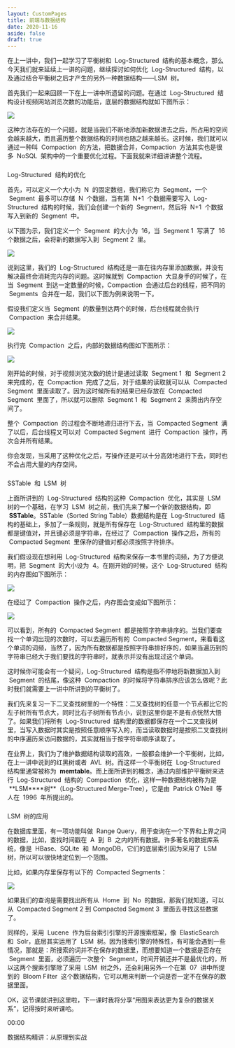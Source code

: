 ```yaml
---
layout: CustomPages
title: 前端与数据结构
date: 2020-11-16
aside: false
draft: true
---
```


在上一讲中，我们一起学习了平衡树和  Log\-Structured  结构的基本概念，那么今天我们就来延续上一讲的问题，继续探讨如何优化  Log\-Structured  结构，以及通过结合平衡树之后才产生的另外一种数据结构——LSM  树。

首先我们一起来回顾一下在上一讲中所遗留的问题。在通过  Log\-Structured  结构设计视频网站浏览次数的功能后，底层的数据结构就如下图所示：

![](https://s0.lgstatic.com/i/image3/M01/62/BC/Cgq2xl4o-DqAQElxAAE4TpDNdTY041.png)

这种方法存在的一个问题，就是当我们不断地添加新数据进去之后，所占用的空间会越来越大，而且遍历整个数据结构的时间也随之越来越长。这时候，我们就可以通过一种叫  Compaction  的方法，把数据合并，Compaction  方法其实也是很多  NoSQL  架构中的一个重要优化过程。下面我就来详细讲讲整个流程。

###

Log\-Structured  结构的优化

首先，可以定义一个大小为  N  的固定数组，我们称它为  Segment，一个  Segment  最多可以存储  N  个数据，当有第  N+1  个数据需要写入  Log\-Structured  结构的时候，我们会创建一个新的  Segment，然后将  N+1  个数据写入到新的  Segment  中。

以下图为示，我们定义一个  Segment  的大小为  16，当  Segment 1  写满了  16  个数据之后，会将新的数据写入到  Segment 2  里。

![](https://s0.lgstatic.com/i/image3/M01/62/BC/CgpOIF4o-DuAfdPWAAIDOYAAm9U804.png)

说到这里，我们的  Log\-Structured  结构还是一直在往内存里添加数据，并没有解决最终会消耗完内存的问题。这时候就到  Compaction  大显身手的时候了，在当  Segment  到达一定数量的时候，Compaction  会通过后台的线程，把不同的  Segments  合并在一起，我们以下图为例来说明一下。

假设我们定义当  Segment  的数量到达两个的时候，后台线程就会执行  Compaction  来合并结果。

![](https://s0.lgstatic.com/i/image3/M01/62/BC/Cgq2xl4o-DuAOfSTAAHIkRBDV0E283.png)

执行完  Compaction  之后，内部的数据结构图如下图所示：

![](https://s0.lgstatic.com/i/image3/M01/62/BC/CgpOIF4o-DuAJLesAAJKZsBH2zU484.png)

刚开始的时候，对于视频浏览次数的统计是通过读取  Segment 1  和  Segment 2  来完成的，在  Compaction  完成了之后，对于结果的读取就可以从  Compacted Segment  里面读取了。因为这时候所有的结果已经存放在  Compacted Segment  里面了，所以就可以删除  Segment 1  和  Segment 2  来腾出内存空间了。

整个  Compaction  的过程会不断地递归进行下去，当  Compacted Segment  满了以后，后台线程又可以对  Compacted Segment  进行  Compaction  操作，再次合并所有结果。

你会发现，当采用了这种优化之后，写操作还是可以十分高效地进行下去，同时也不会占用大量的内存空间。

###

SSTable  和  LSM  树

上面所讲到的  Log\-Structured  结构的这种  Compaction  优化，其实是  LSM  树的一个基础，在学习  LSM  树之前，我们先来了解一个新的数据结构，即  **SSTable**。SSTable（Sorted String Table）数据结构是在  Log\-Structured  结构的基础上，多加了一条规则，就是所有保存在  Log\-Structured  结构里的数据都是键值对，并且键必须是字符串，在经过了  Compaction  操作之后，所有的  Compacted Segment  里保存的键值对都必须按照字符排序。

我们假设现在想利用  Log\-Structured  结构来保存一本书里的词频，为了方便说明，把  Segment  的大小设为  4。在刚开始的时候，这个  Log\-Structured  结构的内存图如下图所示：

![](https://s0.lgstatic.com/i/image3/M01/62/BC/Cgq2xl4o-DyAHTqbAAD5MzXtGgg203.png)

在经过了  Compaction  操作之后，内存图会变成如下图所示：

![](https://s0.lgstatic.com/i/image3/M01/62/BC/CgpOIF4o-DyAGUkIAAII08Em_5k103.png)

可以看到，所有的  Compacted Segment  都是按照字符串排序的。当我们要查找一个单词出现的次数时，可以去遍历所有的  Compacted Segment，来看看这个单词的词频，当然了，因为所有数据都是按照字符串排好序的，如果当遍历到的字符串已经大于我们要找的字符串时，就表示并没有出现过这个单词。

这时候你可能会有一个疑问，Log\-Structured  结构是指不停地将新数据加入到  Segment  的结尾，像这种  Compaction  的时候将字符串排序应该怎么做呢？此时我们就需要上一讲中所讲到的平衡树了。

我们先来复习一下二叉查找树里的一个特性：二叉查找树的任意一个节点都比它的左子树所有节点大，同时比右子树所有节点小，说到这里你是不是有点恍然大悟了。如果我们将所有  Log\-Structured  结构里的数据都保存在一个二叉查找树里，当写入数据时其实是按照任意顺序写入的，而当读取数据时是按照二叉查找树的中序遍历来访问数据的，其实就相当于按字符串顺序读取了。

在业界上，我们为了维护数据结构读取的高效，一般都会维护一个平衡树，比如，在上一讲中说到的红黑树或者  AVL  树。而这样一个平衡树在  Log\-Structured  结构里通常被称为  **memtable**。而上面所讲到的概念，通过内部维护平衡树来进行  Log\-Structured  结构的  Compaction  优化，这样一种数据结构被称为是  **LSM\*\***树\*\*（Log\-Structured Merge\-Tree），它是由  Patrick O'Neil  等人在  1996  年所提出的。

###

LSM  树的应用

在数据库里面，有一项功能叫做  Range Query，用于查询在一个下界和上界之间的数据，比如，查找时间戳在  A  到  B  之内的所有数据。许多著名的数据库系统，像是  HBase、SQLite  和  MongoDB，它们的底层索引因为采用了  LSM  树，所以可以很快地定位到一个范围。

比如，如果内存里保存有以下的  Compacted Segments：

![](https://s0.lgstatic.com/i/image3/M01/62/BC/Cgq2xl4o-DyAAMmjAAFJNdxBZus633.png)

如果我们的查询是需要找出所有从  Home  到  No  的数据，那我们就知道，可以从  Compacted Segment 2 到 Compacted Segment 3  里面去寻找这些数据了。

同样的，采用  Lucene  作为后台索引引擎的开源搜索框架，像  ElasticSearch  和  Solr，底层其实运用了  LSM  树。因为搜索引擎的特殊性，有可能会遇到一些情况，那就是：所搜索的词并不在保存的数据里，而想要知道一个数据是否存在  Segment  里面，必须遍历一次整个  Segment，时间开销还并不是最优化的，所以这两个搜索引擎除了采用  LSM  树之外，还会利用另外一个在第  07  讲中所提到的  Bloom Filter  这个数据结构，它可以用来判断一个词是否一定不在保存的数据里面。

OK，这节课就讲到这里啦，下一课时我将分享“用图来表达更为复杂的数据关系”，记得按时来听课哈。

00:00

数据结构精讲：从原理到实战
